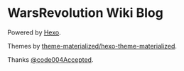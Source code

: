 # WarsRevolution Wiki Blog

Powered by [Hexo](https://hexo.io/).

Themes by [theme-materialized/hexo-theme-materialized](https://github.com/theme-materialized/hexo-theme-materialized).

Thanks [@code004Accepted](https://github.com/code004Accepted).

